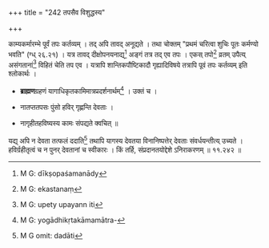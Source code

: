 +++
title = "242 तपसैव विशुद्धस्य"

+++


काम्यकर्मारम्भे पूर्वं तपः कर्तव्यम् । तद् अपि तावद् अनूद्यते । तथा चोक्तम् "प्रथमं चरित्वा शुचिः पूतः कर्मण्यो भवति" (ग्ध् २६.२१) । यत्र तावद् दीक्षोपनयनाद्य्[^३७६] अङ्गं तत्र तद् एव तपः । एकस् तपो[^३७७] व्रतम् उपैत्य् असंगतानां[^३७८] विहितं चेति तप एव । यत्रापि शान्तिकपौष्टिकादौ गृह्यादिविषये तत्रापि पूवं तपः कर्तव्यम् इति श्लोकार्थः । 


[^३७८]:
     M G: upety upayann iti


[^३७७]:
     M G: ekastanaṃ


[^३७६]:
     M G: dīkṣopaśamanādy

- **ब्राह्मण**ग्रहणं यागाधिकृतकामिमात्रप्रदर्शनार्थम्[^३७९] । उक्तं च ।


[^३७९]:
     M G: yogādhikṛtakāmamātra-

- नातप्ततपसः पुंसो हविर् गृह्णन्ति देवताः ।

- नागृहीतहविष्यस्य कामः संपद्यते क्वचित् ॥

यद्य् अपि न देवता तत्फलं ददाति[^३८०] तथापि यागस्य देवतया विनानिष्पत्तेर् देवताः संवर्धयन्तीत्य् उच्यते । हविर्ग्रहीतृत्वं च न पुनर् देवतानां च स्वीकारः । किं तर्हि, संप्रदानतयोद्देशे ऽनिराकरणम् ॥ ११.२४२ ॥


[^३८०]:
     M G omit: dadāti